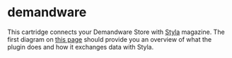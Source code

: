 # demandware

This cartridge connects your Demandware Store with [Styla](http://www.styla.com/) magazine. The first diagram on [this page](https://styladocs.atlassian.net/wiki/spaces/CO/pages/9961481/Technical+Integration) should provide you an overview of what the plugin does and how it exchanges data with Styla. 
